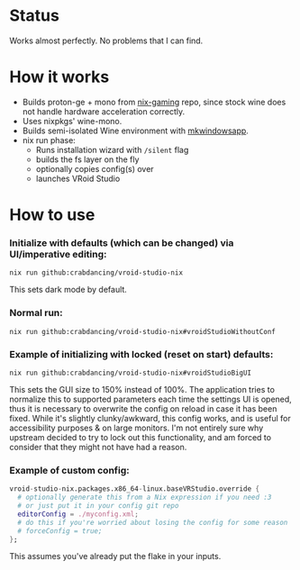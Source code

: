 # Status

Works almost perfectly. No problems that I can find.

# How it works

- Builds proton-ge + mono from [nix-gaming](https://github.com/fufexan/nix-gaming) repo, since stock wine does not handle hardware acceleration correctly.
- Uses nixpkgs' wine-mono.
- Builds semi-isolated Wine environment with [mkwindowsapp](https://github.com/emmanuelrosa/erosanix/tree/master/pkgs/mkwindowsapp).
- nix run phase:
  - Runs installation wizard with `/silent` flag
  - builds the fs layer on the fly
  - optionally copies config(s) over
  - launches VRoid Studio


# How to use


### Initialize with defaults (which can be changed) via UI/imperative editing:

`nix run github:crabdancing/vroid-studio-nix`

This sets dark mode by default.


### Normal run:

`nix run github:crabdancing/vroid-studio-nix#vroidStudioWithoutConf`


### Example of initializing with locked (reset on start) defaults:

`nix run github:crabdancing/vroid-studio-nix#vroidStudioBigUI`

This sets the GUI size to 150% instead of 100%. The application tries to normalize this to supported parameters each time the settings UI is opened, thus it is necessary to overwrite the config on reload in case it has been fixed. While it's slightly clunky/awkward, this config works, and is useful for accessibility purposes & on large monitors. I'm not entirely sure why upstream decided to try to lock out this functionality, and am forced to consider that they might not have had a reason.

### Example of custom config:

```nix
vroid-studio-nix.packages.x86_64-linux.baseVRStudio.override {
  # optionally generate this from a Nix expression if you need :3
  # or just put it in your config git repo
  editorConfig = ./myconfig.xml;
  # do this if you're worried about losing the config for some reason
  # forceConfig = true;
};
```

This assumes you've already put the flake in your inputs.